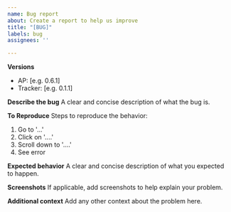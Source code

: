 ```yaml
---
name: Bug report
about: Create a report to help us improve
title: "[BUG]"
labels: bug
assignees: ''

---
```


**Versions**
- AP: [e.g. 0.6.1]
- Tracker: [e.g. 0.1.1]

**Describe the bug**
A clear and concise description of what the bug is.

**To Reproduce**
Steps to reproduce the behavior:
1. Go to '...'
2. Click on '....'
3. Scroll down to '....'
4. See error

**Expected behavior**
A clear and concise description of what you expected to happen.

**Screenshots**
If applicable, add screenshots to help explain your problem.

**Additional context**
Add any other context about the problem here.
